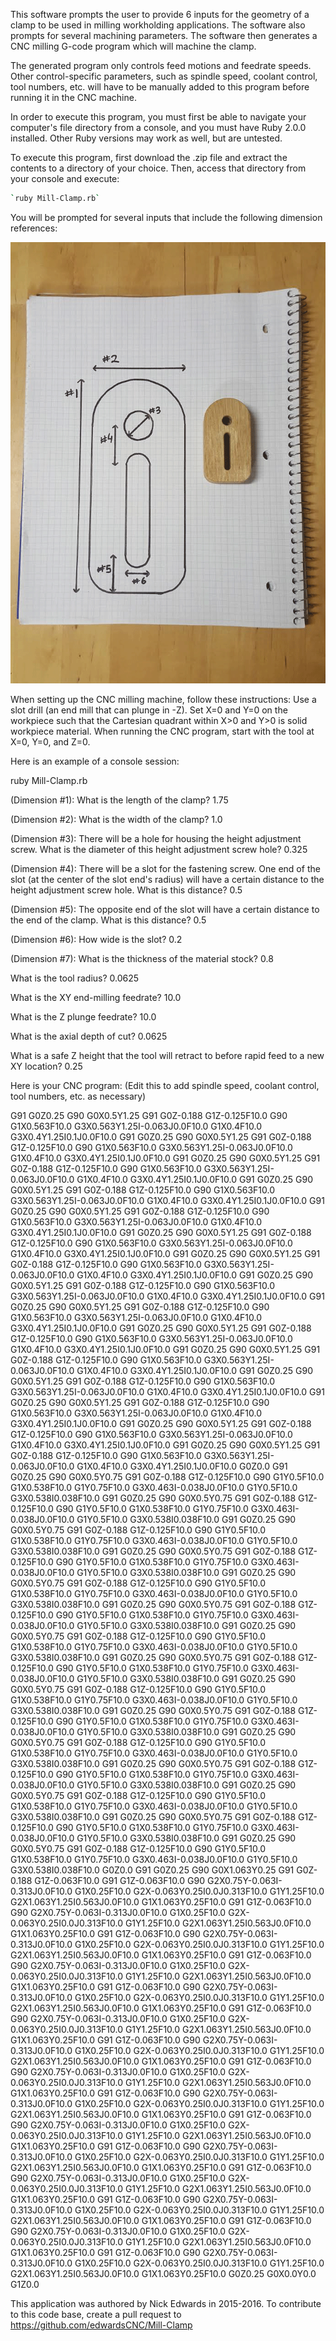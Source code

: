 This software prompts the user to provide 6 inputs for the geometry of a clamp to be used in milling workholding applications. The software also prompts for several machining parameters. The software then generates a CNC milling G-code program which will machine the clamp. 

The generated program only controls feed motions and feedrate speeds. Other control-specific parameters, such as spindle speed, coolant control, tool numbers, etc. will have to be manually added to this program before running it in the CNC machine.

In order to execute this program, you must first be able to navigate your computer's file directory from a console, and you must have Ruby 2.0.0 installed. Other Ruby versions may work as well, but are untested.

To execute this program, first download the .zip file and extract the contents to a directory of your choice. Then, access that directory from your console and execute:

```bash
`ruby Mill-Clamp.rb`
```

You will be prompted for several inputs that include the following dimension references:

![Geometry Drawing](/Clamp-Drawing.png)

When setting up the CNC milling machine, follow these instructions: Use a slot drill (an end mill that can plunge in -Z). Set X=0 and Y=0 on the workpiece such that the Cartesian quadrant within X>0 and Y>0 is solid workpiece material. When running the CNC program, start with the tool at X=0, Y=0, and Z=0.

Here is an example of a console session:

ruby Mill-Clamp.rb

(Dimension #1): What is the length of the clamp?
1.75

(Dimension #2): What is the width of the clamp?
1.0

(Dimension #3): There will be a hole for housing the height adjustment screw. What is the diameter of this height adjustment screw hole?
0.325

(Dimension #4): There will be a slot for the fastening screw. One end of the slot (at the center of the slot end's radius) will have a certain distance to the height adjustment screw hole. What is this distance?
0.5

(Dimension #5): The opposite end of the slot will have a certain distance to the end of the clamp. What is this distance?
0.5

(Dimension #6): How wide is the slot?
0.2

(Dimension #7): What is the thickness of the material stock?
0.8

What is the tool radius?
0.0625

What is the XY end-milling feedrate?
10.0

What is the Z plunge feedrate?
10.0

What is the axial depth of cut?
0.0625

What is a safe Z height that the tool will retract to before rapid feed to a new XY location?
0.25

Here is your CNC program: (Edit this to add spindle speed, coolant control, tool numbers, etc. as necessary)

G91
G0Z0.25
G90
G0X0.5Y1.25
G91
G0Z-0.188
G1Z-0.125F10.0
G90
G1X0.563F10.0
G3X0.563Y1.25I-0.063J0.0F10.0
G1X0.4F10.0
G3X0.4Y1.25I0.1J0.0F10.0
G91
G0Z0.25
G90
G0X0.5Y1.25
G91
G0Z-0.188
G1Z-0.125F10.0
G90
G1X0.563F10.0
G3X0.563Y1.25I-0.063J0.0F10.0
G1X0.4F10.0
G3X0.4Y1.25I0.1J0.0F10.0
G91
G0Z0.25
G90
G0X0.5Y1.25
G91
G0Z-0.188
G1Z-0.125F10.0
G90
G1X0.563F10.0
G3X0.563Y1.25I-0.063J0.0F10.0
G1X0.4F10.0
G3X0.4Y1.25I0.1J0.0F10.0
G91
G0Z0.25
G90
G0X0.5Y1.25
G91
G0Z-0.188
G1Z-0.125F10.0
G90
G1X0.563F10.0
G3X0.563Y1.25I-0.063J0.0F10.0
G1X0.4F10.0
G3X0.4Y1.25I0.1J0.0F10.0
G91
G0Z0.25
G90
G0X0.5Y1.25
G91
G0Z-0.188
G1Z-0.125F10.0
G90
G1X0.563F10.0
G3X0.563Y1.25I-0.063J0.0F10.0
G1X0.4F10.0
G3X0.4Y1.25I0.1J0.0F10.0
G91
G0Z0.25
G90
G0X0.5Y1.25
G91
G0Z-0.188
G1Z-0.125F10.0
G90
G1X0.563F10.0
G3X0.563Y1.25I-0.063J0.0F10.0
G1X0.4F10.0
G3X0.4Y1.25I0.1J0.0F10.0
G91
G0Z0.25
G90
G0X0.5Y1.25
G91
G0Z-0.188
G1Z-0.125F10.0
G90
G1X0.563F10.0
G3X0.563Y1.25I-0.063J0.0F10.0
G1X0.4F10.0
G3X0.4Y1.25I0.1J0.0F10.0
G91
G0Z0.25
G90
G0X0.5Y1.25
G91
G0Z-0.188
G1Z-0.125F10.0
G90
G1X0.563F10.0
G3X0.563Y1.25I-0.063J0.0F10.0
G1X0.4F10.0
G3X0.4Y1.25I0.1J0.0F10.0
G91
G0Z0.25
G90
G0X0.5Y1.25
G91
G0Z-0.188
G1Z-0.125F10.0
G90
G1X0.563F10.0
G3X0.563Y1.25I-0.063J0.0F10.0
G1X0.4F10.0
G3X0.4Y1.25I0.1J0.0F10.0
G91
G0Z0.25
G90
G0X0.5Y1.25
G91
G0Z-0.188
G1Z-0.125F10.0
G90
G1X0.563F10.0
G3X0.563Y1.25I-0.063J0.0F10.0
G1X0.4F10.0
G3X0.4Y1.25I0.1J0.0F10.0
G91
G0Z0.25
G90
G0X0.5Y1.25
G91
G0Z-0.188
G1Z-0.125F10.0
G90
G1X0.563F10.0
G3X0.563Y1.25I-0.063J0.0F10.0
G1X0.4F10.0
G3X0.4Y1.25I0.1J0.0F10.0
G91
G0Z0.25
G90
G0X0.5Y1.25
G91
G0Z-0.188
G1Z-0.125F10.0
G90
G1X0.563F10.0
G3X0.563Y1.25I-0.063J0.0F10.0
G1X0.4F10.0
G3X0.4Y1.25I0.1J0.0F10.0
G91
G0Z0.25
G90
G0X0.5Y1.25
G91
G0Z-0.188
G1Z-0.125F10.0
G90
G1X0.563F10.0
G3X0.563Y1.25I-0.063J0.0F10.0
G1X0.4F10.0
G3X0.4Y1.25I0.1J0.0F10.0
G91
G0Z0.25
G90
G0X0.5Y1.25
G91
G0Z-0.188
G1Z-0.125F10.0
G90
G1X0.563F10.0
G3X0.563Y1.25I-0.063J0.0F10.0
G1X0.4F10.0
G3X0.4Y1.25I0.1J0.0F10.0
G91
G0Z0.25
G90
G0X0.5Y1.25
G91
G0Z-0.188
G1Z-0.125F10.0
G90
G1X0.563F10.0
G3X0.563Y1.25I-0.063J0.0F10.0
G1X0.4F10.0
G3X0.4Y1.25I0.1J0.0F10.0
G0Z0.0
G91
G0Z0.25
G90
G0X0.5Y0.75
G91
G0Z-0.188
G1Z-0.125F10.0
G90
G1Y0.5F10.0
G1X0.538F10.0
G1Y0.75F10.0
G3X0.463I-0.038J0.0F10.0
G1Y0.5F10.0
G3X0.538I0.038F10.0
G91
G0Z0.25
G90
G0X0.5Y0.75
G91
G0Z-0.188
G1Z-0.125F10.0
G90
G1Y0.5F10.0
G1X0.538F10.0
G1Y0.75F10.0
G3X0.463I-0.038J0.0F10.0
G1Y0.5F10.0
G3X0.538I0.038F10.0
G91
G0Z0.25
G90
G0X0.5Y0.75
G91
G0Z-0.188
G1Z-0.125F10.0
G90
G1Y0.5F10.0
G1X0.538F10.0
G1Y0.75F10.0
G3X0.463I-0.038J0.0F10.0
G1Y0.5F10.0
G3X0.538I0.038F10.0
G91
G0Z0.25
G90
G0X0.5Y0.75
G91
G0Z-0.188
G1Z-0.125F10.0
G90
G1Y0.5F10.0
G1X0.538F10.0
G1Y0.75F10.0
G3X0.463I-0.038J0.0F10.0
G1Y0.5F10.0
G3X0.538I0.038F10.0
G91
G0Z0.25
G90
G0X0.5Y0.75
G91
G0Z-0.188
G1Z-0.125F10.0
G90
G1Y0.5F10.0
G1X0.538F10.0
G1Y0.75F10.0
G3X0.463I-0.038J0.0F10.0
G1Y0.5F10.0
G3X0.538I0.038F10.0
G91
G0Z0.25
G90
G0X0.5Y0.75
G91
G0Z-0.188
G1Z-0.125F10.0
G90
G1Y0.5F10.0
G1X0.538F10.0
G1Y0.75F10.0
G3X0.463I-0.038J0.0F10.0
G1Y0.5F10.0
G3X0.538I0.038F10.0
G91
G0Z0.25
G90
G0X0.5Y0.75
G91
G0Z-0.188
G1Z-0.125F10.0
G90
G1Y0.5F10.0
G1X0.538F10.0
G1Y0.75F10.0
G3X0.463I-0.038J0.0F10.0
G1Y0.5F10.0
G3X0.538I0.038F10.0
G91
G0Z0.25
G90
G0X0.5Y0.75
G91
G0Z-0.188
G1Z-0.125F10.0
G90
G1Y0.5F10.0
G1X0.538F10.0
G1Y0.75F10.0
G3X0.463I-0.038J0.0F10.0
G1Y0.5F10.0
G3X0.538I0.038F10.0
G91
G0Z0.25
G90
G0X0.5Y0.75
G91
G0Z-0.188
G1Z-0.125F10.0
G90
G1Y0.5F10.0
G1X0.538F10.0
G1Y0.75F10.0
G3X0.463I-0.038J0.0F10.0
G1Y0.5F10.0
G3X0.538I0.038F10.0
G91
G0Z0.25
G90
G0X0.5Y0.75
G91
G0Z-0.188
G1Z-0.125F10.0
G90
G1Y0.5F10.0
G1X0.538F10.0
G1Y0.75F10.0
G3X0.463I-0.038J0.0F10.0
G1Y0.5F10.0
G3X0.538I0.038F10.0
G91
G0Z0.25
G90
G0X0.5Y0.75
G91
G0Z-0.188
G1Z-0.125F10.0
G90
G1Y0.5F10.0
G1X0.538F10.0
G1Y0.75F10.0
G3X0.463I-0.038J0.0F10.0
G1Y0.5F10.0
G3X0.538I0.038F10.0
G91
G0Z0.25
G90
G0X0.5Y0.75
G91
G0Z-0.188
G1Z-0.125F10.0
G90
G1Y0.5F10.0
G1X0.538F10.0
G1Y0.75F10.0
G3X0.463I-0.038J0.0F10.0
G1Y0.5F10.0
G3X0.538I0.038F10.0
G91
G0Z0.25
G90
G0X0.5Y0.75
G91
G0Z-0.188
G1Z-0.125F10.0
G90
G1Y0.5F10.0
G1X0.538F10.0
G1Y0.75F10.0
G3X0.463I-0.038J0.0F10.0
G1Y0.5F10.0
G3X0.538I0.038F10.0
G91
G0Z0.25
G90
G0X0.5Y0.75
G91
G0Z-0.188
G1Z-0.125F10.0
G90
G1Y0.5F10.0
G1X0.538F10.0
G1Y0.75F10.0
G3X0.463I-0.038J0.0F10.0
G1Y0.5F10.0
G3X0.538I0.038F10.0
G91
G0Z0.25
G90
G0X0.5Y0.75
G91
G0Z-0.188
G1Z-0.125F10.0
G90
G1Y0.5F10.0
G1X0.538F10.0
G1Y0.75F10.0
G3X0.463I-0.038J0.0F10.0
G1Y0.5F10.0
G3X0.538I0.038F10.0
G0Z0.0
G91
G0Z0.25
G90
G0X1.063Y0.25
G91
G0Z-0.188
G1Z-0.063F10.0
G91
G1Z-0.063F10.0
G90
G2X0.75Y-0.063I-0.313J0.0F10.0
G1X0.25F10.0
G2X-0.063Y0.25I0.0J0.313F10.0
G1Y1.25F10.0
G2X1.063Y1.25I0.563J0.0F10.0
G1X1.063Y0.25F10.0
G91
G1Z-0.063F10.0
G90
G2X0.75Y-0.063I-0.313J0.0F10.0
G1X0.25F10.0
G2X-0.063Y0.25I0.0J0.313F10.0
G1Y1.25F10.0
G2X1.063Y1.25I0.563J0.0F10.0
G1X1.063Y0.25F10.0
G91
G1Z-0.063F10.0
G90
G2X0.75Y-0.063I-0.313J0.0F10.0
G1X0.25F10.0
G2X-0.063Y0.25I0.0J0.313F10.0
G1Y1.25F10.0
G2X1.063Y1.25I0.563J0.0F10.0
G1X1.063Y0.25F10.0
G91
G1Z-0.063F10.0
G90
G2X0.75Y-0.063I-0.313J0.0F10.0
G1X0.25F10.0
G2X-0.063Y0.25I0.0J0.313F10.0
G1Y1.25F10.0
G2X1.063Y1.25I0.563J0.0F10.0
G1X1.063Y0.25F10.0
G91
G1Z-0.063F10.0
G90
G2X0.75Y-0.063I-0.313J0.0F10.0
G1X0.25F10.0
G2X-0.063Y0.25I0.0J0.313F10.0
G1Y1.25F10.0
G2X1.063Y1.25I0.563J0.0F10.0
G1X1.063Y0.25F10.0
G91
G1Z-0.063F10.0
G90
G2X0.75Y-0.063I-0.313J0.0F10.0
G1X0.25F10.0
G2X-0.063Y0.25I0.0J0.313F10.0
G1Y1.25F10.0
G2X1.063Y1.25I0.563J0.0F10.0
G1X1.063Y0.25F10.0
G91
G1Z-0.063F10.0
G90
G2X0.75Y-0.063I-0.313J0.0F10.0
G1X0.25F10.0
G2X-0.063Y0.25I0.0J0.313F10.0
G1Y1.25F10.0
G2X1.063Y1.25I0.563J0.0F10.0
G1X1.063Y0.25F10.0
G91
G1Z-0.063F10.0
G90
G2X0.75Y-0.063I-0.313J0.0F10.0
G1X0.25F10.0
G2X-0.063Y0.25I0.0J0.313F10.0
G1Y1.25F10.0
G2X1.063Y1.25I0.563J0.0F10.0
G1X1.063Y0.25F10.0
G91
G1Z-0.063F10.0
G90
G2X0.75Y-0.063I-0.313J0.0F10.0
G1X0.25F10.0
G2X-0.063Y0.25I0.0J0.313F10.0
G1Y1.25F10.0
G2X1.063Y1.25I0.563J0.0F10.0
G1X1.063Y0.25F10.0
G91
G1Z-0.063F10.0
G90
G2X0.75Y-0.063I-0.313J0.0F10.0
G1X0.25F10.0
G2X-0.063Y0.25I0.0J0.313F10.0
G1Y1.25F10.0
G2X1.063Y1.25I0.563J0.0F10.0
G1X1.063Y0.25F10.0
G91
G1Z-0.063F10.0
G90
G2X0.75Y-0.063I-0.313J0.0F10.0
G1X0.25F10.0
G2X-0.063Y0.25I0.0J0.313F10.0
G1Y1.25F10.0
G2X1.063Y1.25I0.563J0.0F10.0
G1X1.063Y0.25F10.0
G91
G1Z-0.063F10.0
G90
G2X0.75Y-0.063I-0.313J0.0F10.0
G1X0.25F10.0
G2X-0.063Y0.25I0.0J0.313F10.0
G1Y1.25F10.0
G2X1.063Y1.25I0.563J0.0F10.0
G1X1.063Y0.25F10.0
G91
G1Z-0.063F10.0
G90
G2X0.75Y-0.063I-0.313J0.0F10.0
G1X0.25F10.0
G2X-0.063Y0.25I0.0J0.313F10.0
G1Y1.25F10.0
G2X1.063Y1.25I0.563J0.0F10.0
G1X1.063Y0.25F10.0
G91
G1Z-0.063F10.0
G90
G2X0.75Y-0.063I-0.313J0.0F10.0
G1X0.25F10.0
G2X-0.063Y0.25I0.0J0.313F10.0
G1Y1.25F10.0
G2X1.063Y1.25I0.563J0.0F10.0
G1X1.063Y0.25F10.0
G91
G1Z-0.063F10.0
G90
G2X0.75Y-0.063I-0.313J0.0F10.0
G1X0.25F10.0
G2X-0.063Y0.25I0.0J0.313F10.0
G1Y1.25F10.0
G2X1.063Y1.25I0.563J0.0F10.0
G1X1.063Y0.25F10.0
G0Z0.25
G0X0.0Y0.0
G1Z0.0

This application was authored by Nick Edwards in 2015-2016. To contribute to this code base, create a pull request to https://github.com/edwardsCNC/Mill-Clamp